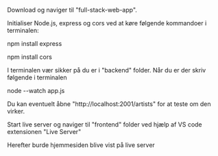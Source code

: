 Download og naviger til "full-stack-web-app".

Initialiser Node.js, express og cors ved at køre følgende kommandoer i terminalen:

npm install express

npm install cors

I terminalen vær sikker på du er i "backend" folder. Når du er der skriv følgende i terminalen

node --watch app.js

Du kan eventuelt åbne "http://localhost:2001/artists" for at teste om den virker.

Start live server og naviger til "frontend" folder ved hjælp af VS code extensionen "Live Server"

Herefter burde hjemmesiden blive vist på live server
